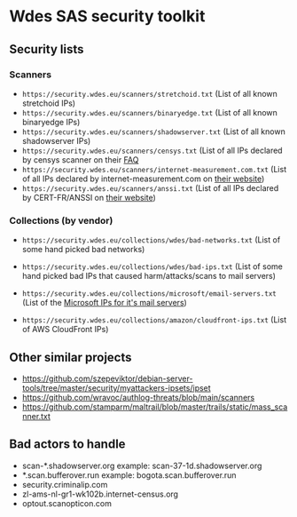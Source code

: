 # Wdes SAS security toolkit

## Security lists

### Scanners

- `https://security.wdes.eu/scanners/stretchoid.txt` (List of all known stretchoid IPs)
- `https://security.wdes.eu/scanners/binaryedge.txt` (List of all known binaryedge IPs)
- `https://security.wdes.eu/scanners/shadowserver.txt` (List of all known shadowserver IPs)
- `https://security.wdes.eu/scanners/censys.txt` (List of all IPs declared by censys scanner on their [FAQ](https://docs.censys.com/docs/opt-out-of-data-collection)
- `https://security.wdes.eu/scanners/internet-measurement.com.txt` (List of all IPs declared by internet-measurement.com on [their website](https://internet-measurement.com/#ips))
- `https://security.wdes.eu/scanners/anssi.txt` (List of all IPs declared by CERT-FR/ANSSI on [their website](https://www.cert.ssi.gouv.fr/scans/))

### Collections (by vendor)

- `https://security.wdes.eu/collections/wdes/bad-networks.txt` (List of some hand picked bad networks)
- `https://security.wdes.eu/collections/wdes/bad-ips.txt` (List of some hand picked bad IPs that caused harm/attacks/scans to mail servers)

- `https://security.wdes.eu/collections/microsoft/email-servers.txt` (List of the [Microsoft IPs for it's mail servers](https://learn.microsoft.com/en-us/microsoft-365/enterprise/urls-and-ip-address-ranges?view=o365-worldwide#exchange-online))
- `https://security.wdes.eu/collections/amazon/cloudfront-ips.txt` (List of AWS CloudFront IPs)

## Other similar projects

- https://github.com/szepeviktor/debian-server-tools/tree/master/security/myattackers-ipsets/ipset
- https://github.com/wravoc/authlog-threats/blob/main/scanners
- https://github.com/stamparm/maltrail/blob/master/trails/static/mass_scanner.txt

## Bad actors to handle

- scan-*.shadowserver.org example: scan-37-1d.shadowserver.org
- *.scan.bufferover.run example: bogota.scan.bufferover.run
- security.criminalip.com
- zl-ams-nl-gr1-wk102b.internet-census.org
- optout.scanopticon.com

